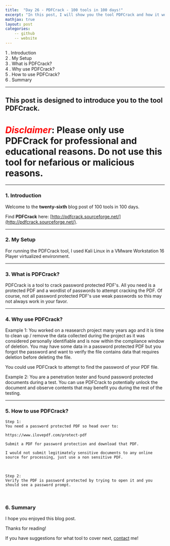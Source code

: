 ```yaml
---
title:  "Day 26 - PDFCrack - 100 tools in 100 days!"
excerpt: "In this post, I will show you the tool PDFCrack and how it works."
mathjax: true
layout: post
categories:
    -- github
    -- website
---
```


1 . Introduction
<br>
2 . My Setup
<br>
3 . What is PDFCrack?
<br>
4 . Why use PDFCrack?
<br>
5 . How to use PDFCrack?
<br>
6 . Summary

---

## This post is designed to introduce you to the tool PDFCrack.

# <span style="color:red">***Disclaimer***</span>: **Please only use PDFCrack for professional and educational reasons. Do not use this tool for nefarious or malicious reasons.**

---

### 1. **Introduction**

Welcome to the **twenty-sixth** blog post of 100 tools in 100 days.<br> 

Find **PDFCrack** here: [http://pdfcrack.sourceforge.net/](http://pdfcrack.sourceforge.net/).

---

### 2. **My Setup**

For running the PDFCrack tool, I used Kali Linux in a VMware Workstation 16 Player virtualized environment.

---

### 3. **What is PDFCrack?**

PDFCrack is a tool to crack password protected PDF's. All you need is a protected PDF and a wordlist of passwords to attempt cracking the PDF. Of course, not all password protected PDF's use weak passwords so this may not always work in your favor. 

---

### 4. **Why use PDFCrack?**

Example 1: You worked on a reasearch project many years ago and it is time to clean up / remove the data collected during the project as it was considered personally identifiable and is now within the compliance window of deletion. You may have some data in a password protected PDF but you forgot the password and want to verify the file contains data that requires deletion before deleting the file. 

You could use PDFCrack to attempt to find the password of your PDF file.

Example 2: You are a penetration tester and found password protected documents during a test. You can use PDFCrack to potentially unlock the document and observe contents that may benefit you during the rest of the testing. 


---

### 5. **How to use PDFCrack?**

    Step 1:
    You need a password protected PDF so head over to:

    https://www.ilovepdf.com/protect-pdf

    Submit a PDF for password protection and download that PDF. 

    I would not submit legitimately sensitive documents to any online source for processing, just use a non sensitive PDF.

<br>

    Step 2:
    Verify the PDF is password protected by trying to open it and you should see a password prompt.

<br>



### 6. **Summary**



I hope you enjoyed this blog post.

Thanks for reading!<br>

If you have suggestions for what tool to cover next, [contact](mailto:matthew.o.mccorkle@gmail.com) me!
